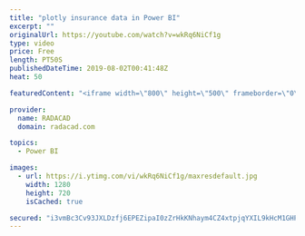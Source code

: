 ```yaml
---
title: "plotly insurance data in Power BI"
excerpt: ""
originalUrl: https://youtube.com/watch?v=wkRq6NiCf1g
type: video
price: Free
length: PT50S
publishedDateTime: 2019-08-02T00:41:48Z
heat: 50

featuredContent: "<iframe width=\"800\" height=\"500\" frameborder=\"0\" src=\"https://www.youtube.com/embed/wkRq6NiCf1g\" allow=\"accelerometer; autoplay; encrypted-media; gyroscope; picture-in-picture\" allowfullscreen></iframe>"

provider:
  name: RADACAD
  domain: radacad.com

topics:
  - Power BI

images:
  - url: https://i.ytimg.com/vi/wkRq6NiCf1g/maxresdefault.jpg
    width: 1280
    height: 720
    isCached: true

secured: "i3vmBc3Cv93JXLDzfj6EPEZipaI0zZrHkKNhaym4CZ4xtpjqYXIL9kHcM1GHPkRd/JKwG9FRsNqsYj6vBeoLZ1/d7REkd3D8ptJSsT2mRz1RjeOgfmsh15sf9yZGkBOD+XobQFA1wN3XMiP14slIfV1mfAVN9/vAXWeMecKaR9b9iBIyBUIReZT/nKcD7wrzsL/QUzQJs1xufp2UFzg0bNRIn11FlT+Xg3Ym9jx4T5YS/4rwj8q/4lUvcHZdukzwo90huTK9n3/6HLcoKFb3EEzOKsN8pwvocWoYKfxS1vcnYIIfnldKPF86RAWz25cEt1qECiJHbA+EeRGydZdlyEfaqJ2HocQNDJa3oO/WhKS7fIDozU/rycsx7v7jkIUK/Q+0ihns32Cpeet6n2cj4+/VJAGYXDcJmD8blexcgTg=;nzmcXjB2dArcLgVJDvuvtA=="
---
```


